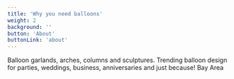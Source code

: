 ```yaml
---
title: 'Why you need balloons'
weight: 2
background: ''
button: 'About'
buttonLink: 'about'
---
```


Balloon garlands, arches, columns and sculptures. Trending balloon design for parties, weddings, business, anniversaries and just because! Bay Area
